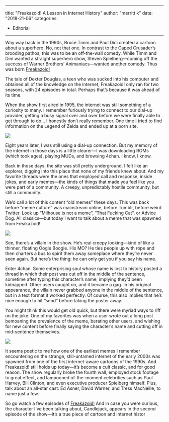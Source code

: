 
---
title: "Freakazoid! A Lesson in Internet History"
author: "merritt k"
date: "2018-21-06"
categories:
- Editorial
---

Way way back in the 1990s, Bruce Timm and Paul Dini created a cartoon about a superhero. No, not that one. In contrast to the Caped Crusader&#8217;s brooding pathos, this was to be an off-the-wall comedy. While Timm and Dini wanted a straight superhero show, Steven Spielberg—coming off the success of Warner Brothers&#8217; Animaniacs—wanted another comedy. Thus was born [Freakazoid!](https://vrv.co/series/G64P92J8R/Freakazoid)

The tale of Dexter Douglas, a teen who was sucked into his computer and obtained all of the knowledge on the internet, Freakazoid! only ran for two seasons, with 24 episodes in total. Perhaps that&#8217;s because it was ahead of its time.

When the show first aired in 1995, the internet was still something of a curiosity to many. I remember furiously trying to connect to our dial-up provider, getting a busy signal over and over before we were finally able to get through to do&#8230; I honestly don&#8217;t really remember. One time I tried to find information on the Legend of Zelda and ended up at a porn site.

![](https://i0.wp.com/vrvblog.co/wp-content/uploads/2018/06/Screen-Shot-2018-06-16-at-6.25.56-PM.png?resize=1080%2C790&#038;ssl=1)

Eight years later, I was still using a dial-up connection. But my memory of the internet in those days is a little clearer—I was downloading ROMs (which took ages), playing MUDs, and browsing 4chan. I know, I know.

Back in those days, the site was still pretty underground. I felt like an explorer, digging into this place that none of my friends knew about. And my favorite threads were the ones that employed call and response, inside jokes, and early memes—the kinds of things that made you feel like you were part of a community. A creepy, unpredictably hostile community, but still a community.

We&#8217;d call a lot of this content &#8220;old memes&#8221; these days. This was back before &#8220;meme culture&#8221; was mainstream online, before Tumblr, before weird Twitter. Look up &#8220;Milhouse is not a meme&#8221;, &#8220;That Fucking Cat&#8221;, or Advice Dog. All classics—but today I want to talk about a meme that was spawned from Freakazoid!

![](https://i2.wp.com/vrvblog.co/wp-content/uploads/2018/06/Screen-Shot-2018-06-16-at-6.26.29-PM.png?resize=1080%2C790&#038;ssl=1)

See, there&#8217;s a villain in the show. He&#8217;s real creepy looking—kind of like a thinner, floating Oogie Boogie. His MO? He ties people up with rope and then charters a bus to spirit them away someplace where they&#8217;re never seen again. But here&#8217;s the thing: he can only get you if you say his name.

Enter 4chan. Some enterprising soul whose name is lost to history posted a thread in which their post was cut off in the middle of the sentence, sometime after typing this character&#8217;s name, implying they&#8217;d been kidnapped. Other users caught on, and it became a gag. In his original appearance, the villain never grabbed anyone in the middle of the sentence, but in a text format it worked perfectly. Of course, this also implies that he&#8217;s nice enough to hit &#8220;send&#8221; before taking the poster away.

You might think this would get old quick, but there were myriad ways to riff on the joke. One of my favorites was when a user wrote out a long post bemoaning the prevalence of the meme, berating other users, and wishing for new content before finally saying the character&#8217;s name and cutting off in mid-sentence themselves.

![](https://i2.wp.com/vrvblog.co/wp-content/uploads/2018/06/Screen-Shot-2018-06-16-at-6.25.48-PM-1.png?resize=1080%2C790&#038;ssl=1)

It seems poetic to me how one of the earliest memes I remember encountering on the strange, still-untamed internet of the early 2000s was spawned from one of the first internet-aware cartoons of the 1990s. And Freakazoid! still holds up today—it&#8217;s become a cult classic, and for good reason. The show regularly broke the fourth wall, employed stock footage to great effect, and lampooned of-the-moment celebrities such as Paul Harvey, Bill Clinton, and even executive producer Spielberg himself. Plus, talk about an all-star cast: Ed Asner, David Warner, and Tress MacNeille, to name just a few.

So go watch a few episodes of [Freakazoid!](https://vrv.co/series/G64P92J8R/Freakazoid) And in case you were curious, the character I&#8217;ve been talking about, Candlejack, appears in the second episode of the show—it&#8217;s a true piece of cartoon and internet histor
